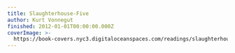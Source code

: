 ```yaml
---
title: Slaughterhouse-Five
author: Kurt Vonnegut
finished: 2012-01-01T00:00:00.000Z
coverImage: >-
  https://book-covers.nyc3.digitaloceanspaces.com/readings/slaughterhouse-five-01.jpg
---
```

